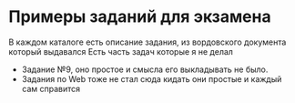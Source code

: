 # Примеры заданий для экзамена
В каждом каталоге есть описание задания, из вордовского документа который выдавался
Есть часть задач которые я не делал 
+ Задание №9, оно простое и смысла его выкладывать не было.
+ Задания по Web тоже не стал сюда кидать они простые и каждый сам справится
